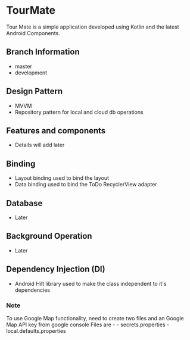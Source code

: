 # TourMate
Tour Mate is a simple application developed using Kotlin and the latest Android Components.

## Branch Information
- master
- development

## Design Pattern
- MVVM
- Repository pattern for local and cloud db operations

## Features and components 
- Details will add later

## Binding
- Layout binding used to bind the layout
- Data binding used to bind the ToDo RecyclerView adapter

## Database
- Later

## Background Operation
- Later

## Dependency Injection (DI)
- Android Hilt library used to make the class independent to it's dependencies

### Note 
To use Google Map functionality, need to create two files and an Google Map API key from google console 
Files are -
    - secrets.properties
    - local.defaults.properties
